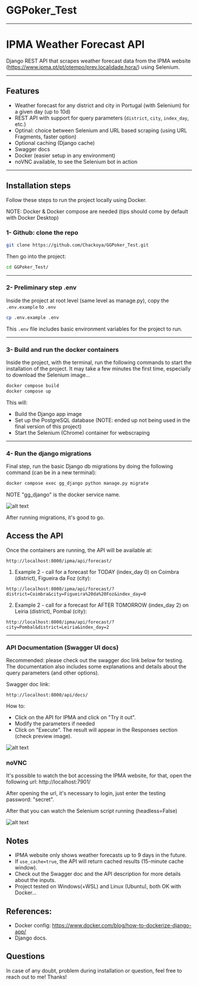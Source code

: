 # GGPoker_Test

---

# IPMA Weather Forecast API

Django REST API that scrapes weather forecast data from the IPMA website (https://www.ipma.pt/pt/otempo/prev.localidade.hora/) using Selenium.

---

## Features

- Weather forecast for any district and city in Portugal (with Selenium) for a given day (up to 10d)
- REST API with support for query parameters (`district`, `city`, `index_day`, etc.)
- Optinal: choice between Selenium and URL based scraping (using URL Fragments, faster option)
- Optional caching (Django cache)
- Swagger docs
- Docker (easier setup in any environment)
- noVNC available, to see the Selenium bot in action

---

## Installation steps

Follow these steps to run the project locally using Docker.

NOTE: Docker & Docker compose are needed (tips should come by default with Docker Desktop)

### 1- Github: clone the repo

```bash
git clone https://github.com/Chackoya/GGPoker_Test.git
```

Then go into the project:

```bash
cd GGPoker_Test/
```

---

### 2- Preliminary step .env

Inside the project at root level (same level as manage.py), copy the `.env.example` to `.env`

```bash
cp .env.example .env
```

This `.env` file includes basic environment variables for the project to run.

---

### 3- Build and run the docker containers

Inside the project, with the terminal, run the following commands to start the installation of the project.
It may take a few minutes the first time, especially to download the Selenium image...

```bash
docker compose build
docker compose up
```

This will:

- Build the Django app image
- Set up the PostgreSQL database (NOTE: ended up not being used in the final version of this project)
- Start the Selenium (Chrome) container for webscraping

---

### 4- Run the django migrations

Final step, run the basic Django db migrations by doing the following command (can be in a new terminal):

```bash
docker compose exec gg_django python manage.py migrate

```

NOTE "gg_django" is the docker service name.

![alt text](doc_images/image-db-migrations.png)

After running migrations, it's good to go.

## Access the API

Once the containers are running, the API will be available at:

```
http://localhost:8000/ipma/api/forecast/
```

1. Example 2 - call for a forecast for TODAY (index_day 0) on Coimbra (district), Figueira da Foz (city):

```
http://localhost:8000/ipma/api/forecast/?district=Coimbra&city=Figueira%20da%20Foz&index_day=0
```

2. Example 2 - call for a forecast for AFTER TOMORROW (index_day 2) on Leiria (district), Pombal (city):

```
http://localhost:8000/ipma/api/forecast/?city=Pombal&district=Leiria&index_day=2
```

---

### API Documentation (Swagger UI docs)

Recommended: please check out the swagger doc link below for testing.
The documentation also includes some explanations and details about the query parameters (and other options).

Swagger doc link:

```
http://localhost:8000/api/docs/
```

How to:

- Click on the API for IPMA and click on "Try it out".
- Modify the parameters if needed
- Click on "Execute". The result will appear in the Responses section (check preview image).

![alt text](doc_images/image-swagger-preview.png)

### noVNC

It's possible to watch the bot accessing the IPMA website, for that, open the following url: http://localhost:7901/

After opening the url, it's necessary to login, just enter the testing password: "secret".

After that you can watch the Selenium script running (headless=False)

![alt text](doc_images/image-3-novnc.png)

## Notes

- IPMA website only shows weather forecasts up to 9 days in the future.
- If `use_cache=true`, the API will return cached results (15-minute cache window).
- Check out the Swagger doc and the API description for more details about the inputs.
- Project tested on Windows(+WSL) and Linux (Ubuntu), both OK with Docker...

## References:

- Docker config: https://www.docker.com/blog/how-to-dockerize-django-app/
- Django docs.

## Questions

In case of any doubt, problem during installation or question, feel free to reach out to me!
Thanks!
